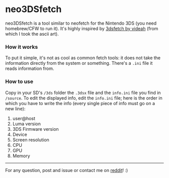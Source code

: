 # neo3DSfetch

neo3DSfetch is a tool similar to neofetch for the Nintendo 3DS (you need homebrew/CFW to run it).
It's highly inspired by [3dsfetch by videah](https://github.com/videah/3dsfetch) (from which I took the ascii art). 


### How it works

To put it simple, it's not as cool as common fetch tools: it does not take the information directly from the system or something. 
There's a `.ini` file it reads information from. 


### How to use

Copy in your SD's `/3ds` folder the `.3dsx` file and the `info.ini` file you find in `/source`.
To edit the displayed info, edit the `info.ini` file; here is the order in which you have to write the info (every single piece of info must go on a new line):

1. user@host
1. Luma version
1. 3DS Firmware version
1. Device 
1. Screen resolution
1. CPU
1. GPU
1. Memory

____

For any question, post and issue or contact me on [reddit](https://www.reddit.com/user/Joker_513)! :)
